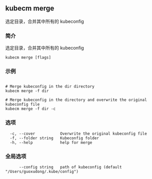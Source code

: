 ## kubecm merge

选定目录，合并其中所有的 kubeconfig

### 简介

选定目录，合并其中所有的 kubeconfig

```
kubecm merge [flags]
```

### 示例

```

# Merge kubeconfig in the dir directory
kubecm merge -f dir

# Merge kubeconfig in the directory and overwrite the original kubeconfig file
kubecm merge -f dir -c

```

### 选项

```
  -c, --cover           Overwrite the original kubeconfig file
  -f, --folder string   Kubeconfig folder
  -h, --help            help for merge
```

### 全局选项

```
      --config string   path of kubeconfig (default "/Users/guoxudong/.kube/config")
```
